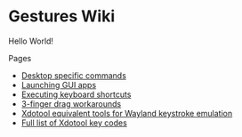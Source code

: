 # Gestures Wiki
Hello World!

Pages
*  [Desktop specific commands](desktop-specific-commands)
*  [Launching GUI apps](launching-gui-apps)
*  [Executing keyboard shortcuts](executing-keyboard-shortcuts)
*  [3-finger drag workarounds](three-finger-drag-on-linux)
*  [Xdotool equivalent tools for Wayland keystroke emulation](xdotool-equivalent-tools-for-Wayland-keystroke-simulation)
*  [Full list of Xdotool key codes](xdotool-list-of-key-codes)